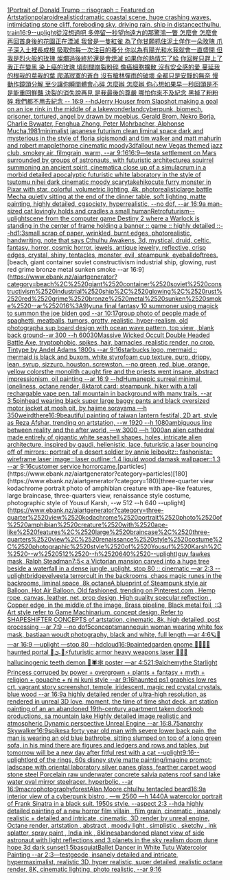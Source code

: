 [1](https://www.ebank.nz/aiartgenerator?category=1)[Portrait of Donald Trump :: risograph :: Featured on Artstation](https://www.ebank.nz/aiartgenerator?category=Portrait%2520of%2520Donald%2520Trump%2520%3A%3A%2520risograph%2520%3A%3A%2520Featured%2520on%2520Artstation)[polaroid](https://www.ebank.nz/aiartgenerator?category=polaroid)[realistic](https://www.ebank.nz/aiartgenerator?category=realistic)[dramatic coastal scene, huge crashing waves, intimidating stone cliff, foreboding sky, driving rain, ship in distance](https://www.ebank.nz/aiartgenerator?category=dramatic%2520coastal%2520scene%2C%2520huge%2520crashing%2520waves%2C%2520intimidating%2520stone%2520cliff%2C%2520foreboding%2520sky%2C%2520driving%2520rain%2C%2520ship%2520in%2520distance)[cthulhu, train](https://www.ebank.nz/aiartgenerator?category=cthulhu%2C%2520train)[16:9](https://www.ebank.nz/aiartgenerator?category=16%3A9)[--uplight](https://www.ebank.nz/aiartgenerator?category=--uplight)[從沒想過吧  多停留一秒望向遠方的那驚鴻一瞥 怎麼會 怎麼會 再回首身後的花園正在湮滅 我曾是一隻紅雀 為了你甘願抓住泥土佯作一朵玫瑰 爪子深入土裡長成根  吸取你每一次注目的養分 你以為有陽光和水我就會一直盛開 但我是烈火般的玫瑰  燦爛過後終於還是會熄滅 如果你的熱情忘了給 你回眸只趕上了我正在變黑 染上癌的玫瑰 頃刻間崩裂粉碎 像癌細胞擴散  沒有安全感的愛  蔓延我的根我的莖我的葉 爬滿寂寞的蒼白 沒有槍林彈雨的破壞  全都只是安靜的無奈 慢動作鏡頭分解 至少讓你瞬間體會心碎 怎麼辦 怎麼辦 你心想如果早一秒回頭是不是能重回鮮豔 決裂的消失說再見  是我最後的尊嚴  哪怕你來不及紀念 黑掉了粉粉碎  我們都不用去紀念 -- 16:9 --hd](https://www.ebank.nz/aiartgenerator?category=%E5%BE%9E%E6%B2%92%E6%83%B3%E9%81%8E%E5%90%A7%2520%2520%E5%A4%9A%E5%81%9C%E7%95%99%E4%B8%80%E7%A7%92%E6%9C%9B%E5%90%91%E9%81%A0%E6%96%B9%E7%9A%84%E9%82%A3%E9%A9%9A%E9%B4%BB%E4%B8%80%E7%9E%A5%2520%E6%80%8E%E9%BA%BC%E6%9C%83%2520%E6%80%8E%E9%BA%BC%E6%9C%83%2520%E5%86%8D%E5%9B%9E%E9%A6%96%E8%BA%AB%E5%BE%8C%E7%9A%84%E8%8A%B1%E5%9C%92%E6%AD%A3%E5%9C%A8%E6%B9%AE%E6%BB%85%2520%E6%88%91%E6%9B%BE%E6%98%AF%E4%B8%80%E9%9A%BB%E7%B4%85%E9%9B%80%2520%E7%82%BA%E4%BA%86%E4%BD%A0%E7%94%98%E9%A1%98%E6%8A%93%E4%BD%8F%E6%B3%A5%E5%9C%9F%E4%BD%AF%E4%BD%9C%E4%B8%80%E6%9C%B5%E7%8E%AB%E7%91%B0%2520%E7%88%AA%E5%AD%90%E6%B7%B1%E5%85%A5%E5%9C%9F%E8%A3%A1%E9%95%B7%E6%88%90%E6%A0%B9%2520%2520%E5%90%B8%E5%8F%96%E4%BD%A0%E6%AF%8F%E4%B8%80%E6%AC%A1%E6%B3%A8%E7%9B%AE%E7%9A%84%E9%A4%8A%E5%88%86%2520%E4%BD%A0%E4%BB%A5%E7%82%BA%E6%9C%89%E9%99%BD%E5%85%89%E5%92%8C%E6%B0%B4%E6%88%91%E5%B0%B1%E6%9C%83%E4%B8%80%E7%9B%B4%E7%9B%9B%E9%96%8B%2520%E4%BD%86%E6%88%91%E6%98%AF%E7%83%88%E7%81%AB%E8%88%AC%E7%9A%84%E7%8E%AB%E7%91%B0%2520%2520%E7%87%A6%E7%88%9B%E9%81%8E%E5%BE%8C%E7%B5%82%E6%96%BC%E9%82%84%E6%98%AF%E6%9C%83%E7%86%84%E6%BB%85%2520%E5%A6%82%E6%9E%9C%E4%BD%A0%E7%9A%84%E7%86%B1%E6%83%85%E5%BF%98%E4%BA%86%E7%B5%A6%2520%E4%BD%A0%E5%9B%9E%E7%9C%B8%E5%8F%AA%E8%B6%95%E4%B8%8A%E4%BA%86%E6%88%91%E6%AD%A3%E5%9C%A8%E8%AE%8A%E9%BB%91%2520%E6%9F%93%E4%B8%8A%E7%99%8C%E7%9A%84%E7%8E%AB%E7%91%B0%2520%E9%A0%83%E5%88%BB%E9%96%93%E5%B4%A9%E8%A3%82%E7%B2%89%E7%A2%8E%2520%E5%83%8F%E7%99%8C%E7%B4%B0%E8%83%9E%E6%93%B4%E6%95%A3%2520%2520%E6%B2%92%E6%9C%89%E5%AE%89%E5%85%A8%E6%84%9F%E7%9A%84%E6%84%9B%2520%2520%E8%94%93%E5%BB%B6%E6%88%91%E7%9A%84%E6%A0%B9%E6%88%91%E7%9A%84%E8%8E%96%E6%88%91%E7%9A%84%E8%91%89%2520%E7%88%AC%E6%BB%BF%E5%AF%82%E5%AF%9E%E7%9A%84%E8%92%BC%E7%99%BD%2520%E6%B2%92%E6%9C%89%E6%A7%8D%E6%9E%97%E5%BD%88%E9%9B%A8%E7%9A%84%E7%A0%B4%E5%A3%9E%2520%2520%E5%85%A8%E9%83%BD%E5%8F%AA%E6%98%AF%E5%AE%89%E9%9D%9C%E7%9A%84%E7%84%A1%E5%A5%88%2520%E6%85%A2%E5%8B%95%E4%BD%9C%E9%8F%A1%E9%A0%AD%E5%88%86%E8%A7%A3%2520%E8%87%B3%E5%B0%91%E8%AE%93%E4%BD%A0%E7%9E%AC%E9%96%93%E9%AB%94%E6%9C%83%E5%BF%83%E7%A2%8E%2520%E6%80%8E%E9%BA%BC%E8%BE%A6%2520%E6%80%8E%E9%BA%BC%E8%BE%A6%2520%E4%BD%A0%E5%BF%83%E6%83%B3%E5%A6%82%E6%9E%9C%E6%97%A9%E4%B8%80%E7%A7%92%E5%9B%9E%E9%A0%AD%E6%98%AF%E4%B8%8D%E6%98%AF%E8%83%BD%E9%87%8D%E5%9B%9E%E9%AE%AE%E8%B1%94%2520%E6%B1%BA%E8%A3%82%E7%9A%84%E6%B6%88%E5%A4%B1%E8%AA%AA%E5%86%8D%E8%A6%8B%2520%2520%E6%98%AF%E6%88%91%E6%9C%80%E5%BE%8C%E7%9A%84%E5%B0%8A%E5%9A%B4%2520%2520%E5%93%AA%E6%80%95%E4%BD%A0%E4%BE%86%E4%B8%8D%E5%8F%8A%E7%B4%80%E5%BF%B5%2520%E9%BB%91%E6%8E%89%E4%BA%86%E7%B2%89%E7%B2%89%E7%A2%8E%2520%2520%E6%88%91%E5%80%91%E9%83%BD%E4%B8%8D%E7%94%A8%E5%8E%BB%E7%B4%80%E5%BF%B5%2520--%252016%3A9%2520--hd)[Jerry Houser from Slapshot making a goal on an ice rink in the middle of a lake](https://www.ebank.nz/aiartgenerator?category=Jerry%2520Houser%2520from%2520Slapshot%2520making%2520a%2520goal%2520on%2520an%2520ice%2520rink%2520in%2520the%2520middle%2520of%2520a%2520lake)[wonderland](https://www.ebank.nz/aiartgenerator?category=wonderland)[cyberpunk, biomech, prisoner, tortured, angel by drawn by moebius, Gerald Brom, Nekro Borja, Charlie Bywater, Fenghua Zhong, Peter Mohrbacher, Alphonse Mucha,](https://www.ebank.nz/aiartgenerator?category=cyberpunk%2C%2520biomech%2C%2520prisoner%2C%2520tortured%2C%2520angel%2520by%2520drawn%2520by%2520moebius%2C%2520Gerald%2520Brom%2C%2520Nekro%2520Borja%2C%2520Charlie%2520Bywater%2C%2520Fenghua%2520Zhong%2C%2520Peter%2520Mohrbacher%2C%2520Alphonse%2520Mucha%2C)[1981](https://www.ebank.nz/aiartgenerator?category=1981)[minimalist japanese futurism clean liminal space dark and mysterious in the style of floria sigismondi and tim walker and matt mahurin and robert mapplethorpe cinematic moody](https://www.ebank.nz/aiartgenerator?category=minimalist%2520japanese%2520futurism%2520clean%2520liminal%2520space%2520dark%2520and%2520mysterious%2520in%2520the%2520style%2520of%2520floria%2520sigismondi%2520and%2520tim%2520walker%2520and%2520matt%2520mahurin%2520and%2520robert%2520mapplethorpe%2520cinematic%2520moody)[3d](https://www.ebank.nz/aiartgenerator?category=3d)[fallout new Vegas themed jazz club, smokey air, filmgrain, warm, --ar 9:16](https://www.ebank.nz/aiartgenerator?category=fallout%2520new%2520Vegas%2520themed%2520jazz%2520club%2C%2520smokey%2520air%2C%2520filmgrain%2C%2520warm%2C%2520--ar%25209%3A16)[16:9](https://www.ebank.nz/aiartgenerator?category=16%3A9)[—test](https://www.ebank.nz/aiartgenerator?category=%E2%80%94test)[a settlement on Mars surrounded by groups of astronauts, with futuristic architecture](https://www.ebank.nz/aiartgenerator?category=a%2520settlement%2520on%2520Mars%2520surrounded%2520by%2520groups%2520of%2520astronauts%2C%2520with%2520futuristic%2520architecture)[a squirrel summoning an ancient spirit, cinematic](https://www.ebank.nz/aiartgenerator?category=a%2520squirrel%2520summoning%2520an%2520ancient%2520spirit%2C%2520cinematic)[a close up of a simulacrum in a morbid detailed apocalyptic futuristic white laboratory in the style of tsutomu nihei dark cinematic moody scary](https://www.ebank.nz/aiartgenerator?category=a%2520close%2520up%2520of%2520a%2520simulacrum%2520in%2520a%2520morbid%2520detailed%2520apocalyptic%2520futuristic%2520white%2520laboratory%2520in%2520the%2520style%2520of%2520tsutomu%2520nihei%2520dark%2520cinematic%2520moody%2520scary)[takehiko](https://www.ebank.nz/aiartgenerator?category=takehiko)[cute furry monster in Pixar with star, colorful, volumetric lighting, 4k, photorealistic](https://www.ebank.nz/aiartgenerator?category=cute%2520furry%2520monster%2520in%2520Pixar%2520with%2520star%2C%2520colorful%2C%2520volumetric%2520lighting%2C%25204k%2C%2520photorealistic)[large battle Mecha quietly sitting at the end of the dinner table, soft lighting, matte painting, highly detailed, cgsociety, hyperrealistic, --no dof, --ar 16:9](https://www.ebank.nz/aiartgenerator?category=large%2520battle%2520Mecha%2520quietly%2520sitting%2520at%2520the%2520end%2520of%2520the%2520dinner%2520table%2C%2520soft%2520lighting%2C%2520matte%2520painting%2C%2520highly%2520detailed%2C%2520cgsociety%2C%2520hyperrealistic%2C%2520--no%2520dof%2C%2520--ar%252016%3A9)[a man-sized cat lovingly holds and cradles a small human](https://www.ebank.nz/aiartgenerator?category=a%2520man-sized%2520cat%2520lovingly%2520holds%2520and%2520cradles%2520a%2520small%2520human)[Retrofuturism](https://www.ebank.nz/aiartgenerator?category=Retrofuturism)[--uplight](https://www.ebank.nz/aiartgenerator?category=--uplight)[scene from the computer game Destiny 2 where a Warlock is standing in the center of frame holding a banner :: game :: highly detailed ::](https://www.ebank.nz/aiartgenerator?category=scene%2520from%2520the%2520computer%2520game%2520Destiny%25202%2520where%2520a%2520Warlock%2520is%2520standing%2520in%2520the%2520center%2520of%2520frame%2520holding%2520a%2520banner%2520%3A%3A%2520game%2520%3A%3A%2520highly%2520detailed%2520%3A%3A)[--hd](https://www.ebank.nz/aiartgenerator?category=--hd)[1:3](https://www.ebank.nz/aiartgenerator?category=1%3A3)[small scrap of paper, wrinkled, burnt edges, photorealistic, handwriting, note that says Cthulhu Awakens, 3d, mystical, druid, celtic, fantasy, horror, cosmic horror, jewels, antique jewelry, reflective, crisp edges, crystal, shiny, tentacles, monster, evil, steampunk, eyeball](https://www.ebank.nz/aiartgenerator?category=small%2520scrap%2520of%2520paper%2C%2520wrinkled%2C%2520burnt%2520edges%2C%2520photorealistic%2C%2520handwriting%2C%2520note%2520that%2520says%2520Cthulhu%2520Awakens%2C%25203d%2C%2520mystical%2C%2520druid%2C%2520celtic%2C%2520fantasy%2C%2520horror%2C%2520cosmic%2520horror%2C%2520jewels%2C%2520antique%2520jewelry%2C%2520reflective%2C%2520crisp%2520edges%2C%2520crystal%2C%2520shiny%2C%2520tentacles%2C%2520monster%2C%2520evil%2C%2520steampunk%2C%2520eyeball)[dof](https://www.ebank.nz/aiartgenerator?category=dof)[trees.](https://www.ebank.nz/aiartgenerator?category=trees.)[beach, giant container soviet constructivism industrial ship, glowing, rust red grime bronze metal sunken smoke --ar 16:9](https://www.ebank.nz/aiartgenerator?category=beach%2C%2520giant%2520container%2520soviet%2520constructivism%2520industrial%2520ship%2C%2520glowing%2C%2520rust%2520red%2520grime%2520bronze%2520metal%2520sunken%2520smoke%2520--ar%252016%3A9)[yuna final fantasy 10 summoner using magick to summon the joe biden god --ar 10:17](https://www.ebank.nz/aiartgenerator?category=yuna%2520final%2520fantasy%252010%2520summoner%2520using%2520magick%2520to%2520summon%2520the%2520joe%2520biden%2520god%2520--ar%252010%3A17)[group photo of people made of spaghetti, meatballs, tumors, grotty, realistic, hyper-realism, old photograph](https://www.ebank.nz/aiartgenerator?category=group%2520photo%2520of%2520people%2520made%2520of%2520spaghetti%2C%2520meatballs%2C%2520tumors%2C%2520grotty%2C%2520realistic%2C%2520hyper-realism%2C%2520old%2520photograph)[a sup board design with ocean wave pattern, top view , blank back ground--w 300 --h 600](https://www.ebank.nz/aiartgenerator?category=a%2520sup%2520board%2520design%2520with%2520ocean%2520wave%2520pattern%2C%2520top%2520view%2520%2C%2520blank%2520back%2520ground--w%2520300%2520--h%2520600)[30](https://www.ebank.nz/aiartgenerator?category=30)[Massive Wicked Occult  Double Headed Battle Axe, tryptophobic, spikes, hair, barnacles, realistic render, no crop, Tintype by Andel Adams 1800s --ar 9:16](https://www.ebank.nz/aiartgenerator?category=Massive%2520Wicked%2520Occult%2520%2520Double%2520Headed%2520Battle%2520Axe%2C%2520tryptophobic%2C%2520spikes%2C%2520hair%2C%2520barnacles%2C%2520realistic%2520render%2C%2520no%2520crop%2C%2520Tintype%2520by%2520Andel%2520Adams%25201800s%2520--ar%25209%3A16)[starbucks logo, mermaid :: mermaid is black and buxom. white styrofoam cup texture. purp. drippy. lean, syrup, sizzurp. houston. screwston. --no green, red, blue, orange, yellow colors](https://www.ebank.nz/aiartgenerator?category=starbucks%2520logo%2C%2520mermaid%2520%3A%3A%2520mermaid%2520is%2520black%2520and%2520buxom.%2520white%2520styrofoam%2520cup%2520texture.%2520purp.%2520drippy.%2520lean%2C%2520syrup%2C%2520sizzurp.%2520houston.%2520screwston.%2520--no%2520green%2C%2520red%2C%2520blue%2C%2520orange%2C%2520yellow%2520colors)[the monolith caught fire and the priests went insane, abstract impressionism, oil painting --ar 16:9 --hd](https://www.ebank.nz/aiartgenerator?category=the%2520monolith%2520caught%2520fire%2520and%2520the%2520priests%2520went%2520insane%2C%2520abstract%2520impressionism%2C%2520oil%2520painting%2520--ar%252016%3A9%2520--hd)[Human](https://www.ebank.nz/aiartgenerator?category=Human)[epic surreal minimal, loneliness, octane render, 8k](https://www.ebank.nz/aiartgenerator?category=epic%2520surreal%2520minimal%2C%2520loneliness%2C%2520octane%2520render%2C%25208k)[tarot card: steampunk. hiker with a tall rechargable vape pen. tall mountain in background with many trails. --ar 3:5](https://www.ebank.nz/aiartgenerator?category=tarot%2520card%3A%2520steampunk.%2520hiker%2520with%2520a%2520tall%2520rechargable%2520vape%2520pen.%2520tall%2520mountain%2520in%2520background%2520with%2520many%2520trails.%2520--ar%25203%3A5)[pinhead wearing black super large baggy pants and black oversized motor jacket at mosh pit, by hajime sorayama —h 350](https://www.ebank.nz/aiartgenerator?category=pinhead%2520wearing%2520black%2520super%2520large%2520baggy%2520pants%2520and%2520black%2520oversized%2520motor%2520jacket%2520at%2520mosh%2520pit%2C%2520by%2520hajime%2520sorayama%2520%E2%80%94h%2520350)[weird](https://www.ebank.nz/aiartgenerator?category=weird)[there](https://www.ebank.nz/aiartgenerator?category=there)[16:9](https://www.ebank.nz/aiartgenerator?category=16%3A9)[beautiful painting of taiwan lantern festifal, 2D art, style as Reza Afshar, trending on artstation, --w 1920 --h 1080](https://www.ebank.nz/aiartgenerator?category=beautiful%2520painting%2520of%2520taiwan%2520lantern%2520festifal%2C%25202D%2520art%2C%2520style%2520as%2520Reza%2520Afshar%2C%2520trending%2520on%2520artstation%2C%2520--w%25201920%2520--h%25201080)[ambiguous line between reality and the after world, —w 3000 —h 1000](https://www.ebank.nz/aiartgenerator?category=ambiguous%2520line%2520between%2520reality%2520and%2520the%2520after%2520world%2C%2520%E2%80%94w%25203000%2520%E2%80%94h%25201000)[an alien cathedral made entirely of gigantic white seashell shapes, holes, intricate alien architecture, inspired by gaudi, hellenistic, lace, futuristic,](https://www.ebank.nz/aiartgenerator?category=an%2520alien%2520cathedral%2520made%2520entirely%2520of%2520gigantic%2520white%2520seashell%2520shapes%2C%2520holes%2C%2520intricate%2520alien%2520architecture%2C%2520inspired%2520by%2520gaudi%2C%2520hellenistic%2C%2520lace%2C%2520futuristic%2C)[a laser bouncing off of mirrors:: portrait of a desert soldier by annie leibovitz:: fashonista:: wireframe laser image:: laser outline::1.4 liquid wood damask wallpaper::1.3  --ar 9:16](https://www.ebank.nz/aiartgenerator?category=a%2520laser%2520bouncing%2520off%2520of%2520mirrors%3A%3A%2520portrait%2520of%2520a%2520desert%2520soldier%2520by%2520annie%2520leibovitz%3A%3A%2520fashonista%3A%3A%2520wireframe%2520laser%2520image%3A%3A%2520laser%2520outline%3A%3A1.4%2520liquid%2520wood%2520damask%2520wallpaper%3A%3A1.3%2520%2520--ar%25209%3A16)[customer service horror](https://www.ebank.nz/aiartgenerator?category=customer%2520service%2520horror)[came.](https://www.ebank.nz/aiartgenerator?category=came.)[particles](https://www.ebank.nz/aiartgenerator?category=particles)[180](https://www.ebank.nz/aiartgenerator?category=180)[three-quarter view kodachrome portrait photo of amphibian creature with ape-like features, large braincase, three-quarters view, renaissance style costume, photographic style of Yousuf Karsh, --w 512 --h 640 --uplight](https://www.ebank.nz/aiartgenerator?category=three-quarter%2520view%2520kodachrome%2520portrait%2520photo%2520of%2520amphibian%2520creature%2520with%2520ape-like%2520features%2C%2520large%2520braincase%2C%2520three-quarters%2520view%2C%2520renaissance%2520style%2520costume%2C%2520photographic%2520style%2520of%2520Yousuf%2520Karsh%2C%2520--w%2520512%2520--h%2520640%2520--uplight)[guy fawkes mask, Ralph Steadman](https://www.ebank.nz/aiartgenerator?category=guy%2520fawkes%2520mask%2C%2520Ralph%2520Steadman)[7:5](https://www.ebank.nz/aiartgenerator?category=7%3A5)[< a Victorian mansion carved into a huge tree beside a waterfall in a dense jungle, uplight, stop 80 :: cinematic —ar 2:3 --uplight](https://www.ebank.nz/aiartgenerator?category=%3C%2520a%2520Victorian%2520mansion%2520carved%2520into%2520a%2520huge%2520tree%2520beside%2520a%2520waterfall%2520in%2520a%2520dense%2520jungle%2C%2520uplight%2C%2520stop%252080%2520%3A%3A%2520cinematic%2520%E2%80%94ar%25202%3A3%2520--uplight)[bridge](https://www.ebank.nz/aiartgenerator?category=bridge)[velveeta terrorcult in the backrooms, chaos magic runes in the backrooms, liminal space, 8k octane](https://www.ebank.nz/aiartgenerator?category=velveeta%2520terrorcult%2520in%2520the%2520backrooms%2C%2520chaos%2520magic%2520runes%2520in%2520the%2520backrooms%2C%2520liminal%2520space%2C%25208k%2520octane)[A blueprint of Steampunk style air Balloon,  Hot Air Balloon, Old fashioned, trending on Pinterest.com  , Hemp rope, canvas, leather, net, prop design, High quality specular reflection , Copper  edge, in the middle of the image, Brass pipeline,  Black metal foil,  ::3  Art style refer to Game Machinarium.  concept design, Refer to SHAPESHIFTER CONCEPTS  of artstation, cinematic,  8k, high detailed,  post processing    --ar 7:9   --no dof](https://www.ebank.nz/aiartgenerator?category=A%2520blueprint%2520of%2520Steampunk%2520style%2520air%2520Balloon%2C%2520%2520Hot%2520Air%2520Balloon%2C%2520Old%2520fashioned%2C%2520trending%2520on%2520Pinterest.com%2520%2520%2C%2520Hemp%2520rope%2C%2520canvas%2C%2520leather%2C%2520net%2C%2520prop%2520design%2C%2520High%2520quality%2520specular%2520reflection%2520%2C%2520Copper%2520%2520edge%2C%2520in%2520the%2520middle%2520of%2520the%2520image%2C%2520Brass%2520pipeline%2C%2520%2520Black%2520metal%2520foil%2C%2520%2520%3A%3A3%2520%2520Art%2520style%2520refer%2520to%2520Game%2520Machinarium.%2520%2520concept%2520design%2C%2520Refer%2520to%2520SHAPESHIFTER%2520CONCEPTS%2520%2520of%2520artstation%2C%2520cinematic%2C%2520%25208k%2C%2520high%2520detailed%2C%2520%2520post%2520processing%2520%2520%2520%2520--ar%25207%3A9%2520%2520%2520--no%2520dof)[5](https://www.ebank.nz/aiartgenerator?category=5)[concepts](https://www.ebank.nz/aiartgenerator?category=concepts)[mannequin woman wearing white fox mask, bastiaan woudt photography, black and white, full length —ar 4:6](https://www.ebank.nz/aiartgenerator?category=mannequin%2520woman%2520wearing%2520white%2520fox%2520mask%2C%2520bastiaan%2520woudt%2520photography%2C%2520black%2520and%2520white%2C%2520full%2520length%2520%E2%80%94ar%25204%3A6)[🪐🥀 —ar 16:9 —uplight —stop 80 --hd](https://www.ebank.nz/aiartgenerator?category=%F0%9F%AA%90%F0%9F%A5%80%2520%E2%80%94ar%252016%3A9%2520%E2%80%94uplight%2520%E2%80%94stop%252080%2520--hd)[cloud](https://www.ebank.nz/aiartgenerator?category=cloud)[16:9](https://www.ebank.nz/aiartgenerator?category=16%3A9)[painted](https://www.ebank.nz/aiartgenerator?category=painted)[garden gnome 🚧🗿🧩🎲haunted portal 🥥🌫🫧⚡️futuristic armor heavy weapons laser 🌈✨🍄hallucinogenic teeth demon 🦑🕷🕸 poster —ar 4:5](https://www.ebank.nz/aiartgenerator?category=garden%2520gnome%2520%F0%9F%9A%A7%F0%9F%97%BF%F0%9F%A7%A9%F0%9F%8E%B2haunted%2520portal%2520%F0%9F%A5%A5%F0%9F%8C%AB%F0%9F%AB%A7%E2%9A%A1%EF%B8%8Ffuturistic%2520armor%2520heavy%2520weapons%2520laser%2520%F0%9F%8C%88%E2%9C%A8%F0%9F%8D%84hallucinogenic%2520teeth%2520demon%2520%F0%9F%A6%91%F0%9F%95%B7%F0%9F%95%B8%2520poster%2520%E2%80%94ar%25204%3A5)[21:9](https://www.ebank.nz/aiartgenerator?category=21%3A9)[alchemy](https://www.ebank.nz/aiartgenerator?category=alchemy)[the Starlight Princess corruped by power + overgrown + plants + fantasy + myth + religion + gouache + ni ni kuni style --ar 9:16](https://www.ebank.nz/aiartgenerator?category=the%2520Starlight%2520Princess%2520corruped%2520by%2520power%2520%2B%2520overgrown%2520%2B%2520plants%2520%2B%2520fantasy%2520%2B%2520myth%2520%2B%2520religion%2520%2B%2520gouache%2520%2B%2520ni%2520ni%2520kuni%2520style%2520--ar%25209%3A16)[haunted ps1 graphics low res crt, vagrant story screenshot, temple, iridescent, magic red crystal crystals, blue wood --ar 16:9](https://www.ebank.nz/aiartgenerator?category=haunted%2520ps1%2520graphics%2520low%2520res%2520crt%2C%2520vagrant%2520story%2520screenshot%2C%2520temple%2C%2520iridescent%2C%2520magic%2520red%2520crystal%2520crystals%2C%2520blue%2520wood%2520--ar%252016%3A9)[a highly detailed render of ultra-high resolution, as rendered in unreal 3D love, moment, the time of time  shot deck, art station painting of an an abandoned 19th-century apartment taken doorknob productions, sa mountain lake Highly detailed image realistic and atmospheric Dynamic perspective Unreal Engine --ar 16:8](https://www.ebank.nz/aiartgenerator?category=a%2520highly%2520detailed%2520render%2520of%2520ultra-high%2520resolution%2C%2520as%2520rendered%2520in%2520unreal%25203D%2520love%2C%2520moment%2C%2520the%2520time%2520of%2520time%2520%2520shot%2520deck%2C%2520art%2520station%2520painting%2520of%2520an%2520an%2520abandoned%252019th-century%2520apartment%2520taken%2520doorknob%2520productions%2C%2520sa%2520mountain%2520lake%2520Highly%2520detailed%2520image%2520realistic%2520and%2520atmospheric%2520Dynamic%2520perspective%2520Unreal%2520Engine%2520--ar%252016%3A8)[.75](https://www.ebank.nz/aiartgenerator?category=.75)[anarchy Skywalker](https://www.ebank.nz/aiartgenerator?category=anarchy%2520Skywalker)[16:9](https://www.ebank.nz/aiartgenerator?category=16%3A9)[spikes](https://www.ebank.nz/aiartgenerator?category=spikes)[a forty year old man with severe lower back pain, the man is wearing an old blue bathrobe, sitting slumped on top of a long green sofa, in his mind there are figures and ledgers and rows and tables, but tomorrow will be a new day after fitful rest with a cat --uplight](https://www.ebank.nz/aiartgenerator?category=a%2520forty%2520year%2520old%2520man%2520with%2520severe%2520lower%2520back%2520pain%2C%2520the%2520man%2520is%2520wearing%2520an%2520old%2520blue%2520bathrobe%2C%2520sitting%2520slumped%2520on%2520top%2520of%2520a%2520long%2520green%2520sofa%2C%2520in%2520his%2520mind%2520there%2520are%2520figures%2520and%2520ledgers%2520and%2520rows%2520and%2520tables%2C%2520but%2520tomorrow%2520will%2520be%2520a%2520new%2520day%2520after%2520fitful%2520rest%2520with%2520a%2520cat%2520--uplight)[9:16](https://www.ebank.nz/aiartgenerator?category=9%3A16)[--uplight](https://www.ebank.nz/aiartgenerator?category=--uplight)[lord of the rings, 60s disney style matte painting](https://www.ebank.nz/aiartgenerator?category=lord%2520of%2520the%2520rings%2C%252060s%2520disney%2520style%2520matte%2520painting)[/imagine prompt: ladscape with oriental laboratory silver panes glass ,fearther carpet wood stone steel Porcelain raw underwater concrete salvia patens roof sand lake water oval mirror steel](https://www.ebank.nz/aiartgenerator?category=/imagine%2520prompt%3A%2520ladscape%2520with%2520oriental%2520laboratory%2520silver%2520panes%2520glass%2520%2Cfearther%2520carpet%2520wood%2520stone%2520steel%2520Porcelain%2520raw%2520underwater%2520concrete%2520salvia%2520patens%2520roof%2520sand%2520lake%2520water%2520oval%2520mirror%2520steel)[racer.  hyperbolic.  --ar 16:9](https://www.ebank.nz/aiartgenerator?category=racer.%2520%2520hyperbolic.%2520%2520--ar%252016%3A9)[macrophotography](https://www.ebank.nz/aiartgenerator?category=macrophotography)[forest](https://www.ebank.nz/aiartgenerator?category=forest)[Alan Moore chtulhu tentacled beard](https://www.ebank.nz/aiartgenerator?category=Alan%2520Moore%2520chtulhu%2520tentacled%2520beard)[16:9](https://www.ebank.nz/aiartgenerator?category=16%3A9)[a interior view of a cyberpunk bistro , —w 2560 —h 1440](https://www.ebank.nz/aiartgenerator?category=a%2520interior%2520view%2520of%2520a%2520cyberpunk%2520bistro%2520%2C%2520%E2%80%94w%25202560%2520%E2%80%94h%25201440)[A watercolor portrait of Frank Sinatra in a black suit. 1950s style. --aspect 2:3 --hd](https://www.ebank.nz/aiartgenerator?category=A%2520watercolor%2520portrait%2520of%2520Frank%2520Sinatra%2520in%2520a%2520black%2520suit.%25201950s%2520style.%2520--aspect%25202%3A3%2520--hd)[a highly detailed painting of a new horror film villain , film grain, cinematic , insanely realistic + detailed and intricate, cinematic, 3D render by unreal engine, Octane render, artstation , abstract , moody light , simplistic , sketchy , ink splatter, spray paint , India ink , 8k](https://www.ebank.nz/aiartgenerator?category=a%2520highly%2520detailed%2520painting%2520of%2520a%2520new%2520horror%2520film%2520villain%2520%2C%2520film%2520grain%2C%2520cinematic%2520%2C%2520insanely%2520realistic%2520%2B%2520detailed%2520and%2520intricate%2C%2520cinematic%2C%25203D%2520render%2520by%2520unreal%2520engine%2C%2520Octane%2520render%2C%2520artstation%2520%2C%2520abstract%2520%2C%2520moody%2520light%2520%2C%2520simplistic%2520%2C%2520sketchy%2520%2C%2520ink%2520splatter%2C%2520spray%2520paint%2520%2C%2520India%2520ink%2520%2C%25208k)[lines](https://www.ebank.nz/aiartgenerator?category=lines)[abandoned planet view of side astronaut with light reflections and 3 planets in the sky realism doom dune hope 3d dark sunset](https://www.ebank.nz/aiartgenerator?category=abandoned%2520planet%2520view%2520of%2520side%2520astronaut%2520with%2520light%2520reflections%2520and%25203%2520planets%2520in%2520the%2520sky%2520realism%2520doom%2520dune%2520hope%25203d%2520dark%2520sunset)[1:5](https://www.ebank.nz/aiartgenerator?category=1%3A5)[basquiat](https://www.ebank.nz/aiartgenerator?category=basquiat)[Ballet Dancer in White Tutu Watercolor Painting --ar 2:3](https://www.ebank.nz/aiartgenerator?category=Ballet%2520Dancer%2520in%2520White%2520Tutu%2520Watercolor%2520Painting%2520--ar%25202%3A3)[—test](https://www.ebank.nz/aiartgenerator?category=%E2%80%94test)[geode, insanely detailed and intricate, hypermaximalist, realistic 3D, hyper realistic, super detailed, realistic octane render, 8K, cinematic lighting, photo realistic,  --ar 9:16](https://www.ebank.nz/aiartgenerator?category=geode%2C%2520insanely%2520detailed%2520and%2520intricate%2C%2520hypermaximalist%2C%2520realistic%25203D%2C%2520hyper%2520realistic%2C%2520super%2520detailed%2C%2520realistic%2520octane%2520render%2C%25208K%2C%2520cinematic%2520lighting%2C%2520photo%2520realistic%2C%2520%2520--ar%25209%3A16)